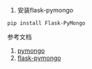 1. 安装flask-pymongo
```
pip install Flask-PyMongo
```
参考文档
1. [pymongo](http://api.mongodb.com/python/current/tutorial.html)
2. [flask-pymongo](http://flask-pymongo.readthedocs.io/en/latest/#flask_pymongo.PyMongo)
